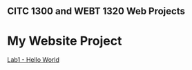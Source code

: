 ## CITC 1300 and WEBT 1320 Web Projects

<h1>My Website Project</h1>

<a href="Lab 1/index.html" target="_blank">Lab1 - Hello World</a>
